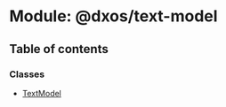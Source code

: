 # Module: @dxos/text-model

## Table of contents

### Classes

- [TextModel](../classes/dxos_text_model.TextModel.md)
